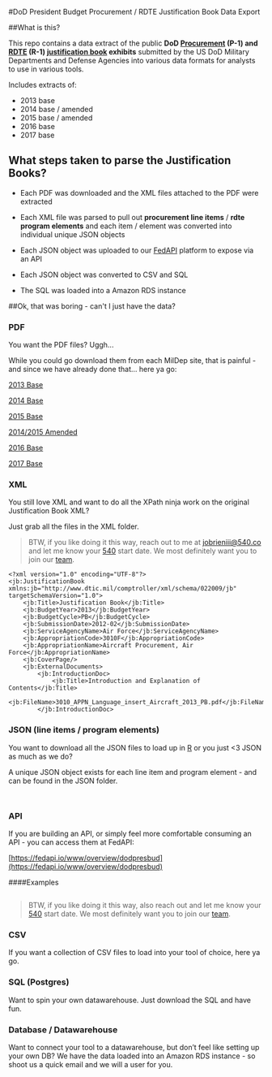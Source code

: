 #DoD President Budget Procurement / RDTE Justification Book Data Export

##What is this?

This repo contains a data extract of the public **DoD [Procurement](https://dap.dau.mil/acquipedia/Pages/ArticleDetails.aspx?aid=9be81897-aae7-4b76-8887-f9334c6d77af) (P-1) and [RDTE](https://dap.dau.mil/acquipedia/Pages/ArticleDetails.aspx?aid=e933639e-b773-4039-9a17-2eb20f44cf79) (R-1) [justification book](http://comptroller.defense.gov/BudgetMaterials.aspx) exhibits**  submitted by the US DoD Military Departments and Defense Agencies into various data formats for analysts to use in various tools.

Includes extracts of:
- 2013 base
- 2014 base / amended
- 2015 base / amended
- 2016 base
- 2017 base

## What steps taken to parse the Justification Books?

- Each PDF was downloaded and the XML files attached to the PDF were extracted

- Each XML file was parsed to pull out **procurement line items** / **rdte program elements** and each item / element was converted into individual unique JSON objects

- Each JSON object was uploaded to our [FedAPI](https://fedapi.com) platform to expose via an API

- Each JSON object was converted to CSV and SQL

- The SQL was loaded into a Amazon RDS instance


##Ok, that was boring - can't I just have the data?

### PDF

You want the PDF files?  Uggh...

While you could go download them from each MilDep site,  that is painful - and since we have already done that… here ya go:

[2013 Base](https://github.com/540co/dod-2013-basebudget-justification-books)

[2014 Base](https://github.com/540co/dod-2014-basebudget-justification-books)

[2015 Base](https://github.com/540co/dod-2015-basebudget-justification-books)

[2014/2015 Amended](https://github.com/540co/dod-amended-budget-justification-books)

[2016 Base](https://github.com/540co/dod-2016-basebudget-justification-books)

[2017 Base](https://github.com/540co/dod-2017-basebudget-justification-books)


### XML

You still love XML and want to do all the XPath ninja work on the original Justification Book XML?  

Just grab all the files in the XML folder.  

> BTW, if you like doing it this way, reach out to me at jobrieniii@540.co and let me know your [540](https://540.co) start date.  We most definitely want you to join our [team](https://540.co/jobs.html).


```
<?xml version="1.0" encoding="UTF-8"?>
<jb:JustificationBook xmlns:jb="http://www.dtic.mil/comptroller/xml/schema/022009/jb" targetSchemaVersion="1.0">
    <jb:Title>Justification Book</jb:Title>
    <jb:BudgetYear>2013</jb:BudgetYear>
    <jb:BudgetCycle>PB</jb:BudgetCycle>
    <jb:SubmissionDate>2012-02</jb:SubmissionDate>
    <jb:ServiceAgencyName>Air Force</jb:ServiceAgencyName>
    <jb:AppropriationCode>3010F</jb:AppropriationCode>
    <jb:AppropriationName>Aircraft Procurement, Air Force</jb:AppropriationName>
    <jb:CoverPage/>
    <jb:ExternalDocuments>
        <jb:IntroductionDoc>
            <jb:Title>Introduction and Explanation of Contents</jb:Title>
            <jb:FileName>3010_APPN_Language_insert_Aircraft_2013_PB.pdf</jb:FileName>
        </jb:IntroductionDoc>
```


### JSON (line items / program elements)

You want to download all the JSON files to load up in [R](https://www.r-project.org/) or you just <3 JSON as much as we do?  

A unique JSON object exists for each line item and program element - and can be found in the JSON folder.


```

```

```

```


### API

If you are building an API, or simply feel more comfortable consuming an API - you can access them at FedAPI:

[https://fedapi.io/www/overview/dodpresbud](https://fedapi.io/www/overview/dodpresbud)

####Examples


```

```

> BTW, if you like doing it this way, also reach out and let me know your [540](https://540.co) start date.  We most definitely want you to join our [team](https://540.co/jobs.html).

### CSV

If you want a collection of CSV files to load into your tool of choice, here ya go.

### SQL (Postgres)

Want to spin your own datawarehouse.  Just download the SQL and have fun.

### Database / Datawarehouse

Want to connect your tool to a datawarehouse, but don’t feel like setting up your own DB?  We have the data loaded into an Amazon RDS instance - so shoot us a quick email and we will  a user for you.
